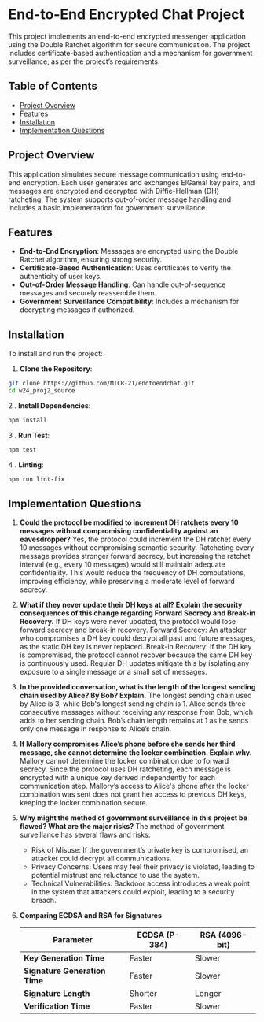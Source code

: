 # End-to-End Encrypted Chat Project

This project implements an end-to-end encrypted messenger application using the Double Ratchet algorithm for secure communication. The project includes certificate-based authentication and a mechanism for government surveillance, as per the project’s requirements.

## Table of Contents

- [Project Overview](#project-overview)
- [Features](#features)
- [Installation](#installation)
- [Implementation Questions](#implementation-questions)

## Project Overview

This application simulates secure message communication using end-to-end encryption. Each user generates and exchanges ElGamal key pairs, and messages are encrypted and decrypted with Diffie-Hellman (DH) ratcheting. The system supports out-of-order message handling and includes a basic implementation for government surveillance.

## Features

- **End-to-End Encryption**: Messages are encrypted using the Double Ratchet algorithm, ensuring strong security.
- **Certificate-Based Authentication**: Uses certificates to verify the authenticity of user keys.
- **Out-of-Order Message Handling**: Can handle out-of-sequence messages and securely reassemble them.
- **Government Surveillance Compatibility**: Includes a mechanism for decrypting messages if authorized.

## Installation

To install and run the project:

1. **Clone the Repository**:

```bash
git clone https://github.com/MICR-21/endtoendchat.git
cd w24_proj2_source
```

2 . **Install Dependencies**:

  ```bash
  npm install
   ```

3 . **Run Test**:

```bash
npm test
```

4 . **Linting**:

```bash
npm run lint-fix
```

## Implementation Questions

1. **Could the protocol be modified to increment DH ratchets every 10 messages without compromising confidentiality against an eavesdropper?**
   Yes, the protocol could increment the DH ratchet every 10 messages without compromising semantic security. Ratcheting every message provides stronger forward secrecy, but increasing the ratchet interval (e.g., every 10 messages) would still maintain adequate confidentiality. This would reduce the frequency of DH computations, improving efficiency, while preserving a moderate level of forward secrecy.

2. **What if they never update their DH keys at all? Explain the security consequences of this change regarding Forward Secrecy and Break-in Recovery.**
   If DH keys were never updated, the protocol would lose forward secrecy and break-in recovery. Forward Secrecy: An attacker who compromises a DH key could decrypt all past and future messages, as the static DH key is never replaced. Break-in Recovery: If the DH key is compromised, the protocol cannot recover because the same DH key is
   continuously used. Regular DH updates mitigate this by isolating any exposure to a single message or a small set of messages.

3. **In the provided conversation, what is the length of the longest sending chain used by Alice? By Bob? Explain.** The longest sending chain used by Alice is 3, while Bob's longest sending chain is 1. Alice sends three consecutive messages without receiving any response from Bob, which adds to her sending chain. Bob’s chain length remains at 1 as he sends only one message in response to Alice’s chain.

4. **If Mallory compromises Alice’s phone before she sends her third message, she cannot determine the locker combination. Explain why.**
   Mallory cannot determine the locker combination due to forward secrecy. Since the protocol uses DH ratcheting, each message is encrypted with a unique key derived independently for each communication step. Mallory’s access to Alice's phone after the locker combination was sent does not grant her access to previous DH keys, keeping the locker combination secure.

5. **Why might the method of government surveillance in this project be flawed? What are the major risks?**
   The method of government surveillance has several flaws and risks:
   - Risk of Misuse: If the government’s private key is compromised, an attacker could decrypt all communications.
   - Privacy Concerns: Users may feel their privacy is violated, leading to potential mistrust and reluctance to use the system.
   - Technical Vulnerabilities: Backdoor access introduces a weak point in the system that attackers could exploit, leading to a security breach.

6. **Comparing ECDSA and RSA for Signatures**

   | Parameter                     | ECDSA (P-384)      | RSA (4096-bit)      |
   |-------------------------------|--------------------|---------------------|
   | **Key Generation Time**       | Faster             | Slower              |
   | **Signature Generation Time** | Faster             | Slower              |
   | **Signature Length**          | Shorter            | Longer              |
   | **Verification Time**         | Faster             | Slower              |
